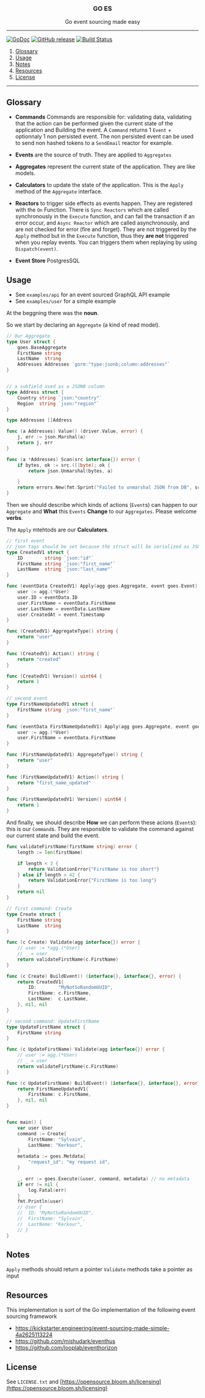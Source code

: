 <p align="center">
  <h3 align="center">GO ES</h3>
  <p align="center">Go event sourcing made easy</p>
</p>

--------

[![GoDoc](https://godoc.org/github.com/bloom42/goes?status.svg)](https://godoc.org/github.com/bloom42/goes)
[![GitHub release](https://img.shields.io/github/release/bloom42/goes.svg)](https://github.com/bloom42/goes/releases)
[![Build Status](https://travis-ci.org/bloom42/goes.svg?branch=master)](https://travis-ci.org/bloom42/goes)

1. [Glossary](#glossary)
2. [Usage](#usage)
3. [Notes](#notes)
4. [Resources](#resources)
5. [License](#license)

-------------------


## Glossary

* **Commands** Commands are responsible for: validating data, validating that the action can
be performed given the current state of the application and Building the event.
A `Command` returns 1 `Event` + optionnaly 1 non persisted event. The non persisted event
can be used to send non hashed tokens to a `SendEmail` reactor for example.

* **Events** are the source of truth. They are applied to `Aggregates`

* **Aggregates** represent the current state of the application. They are like models.

* **Calculators** to update the state of the application. This is the `Apply` method of the `Aggregate` interface.

* **Reactors** to trigger side effects as events happen. They are registered with the `On` Function. There is `Sync Reactors` which are called synchronously in the `Execute` function, and can fail the transaction if an error occur, and `Async Reactor` which are called asynchronously, and are not checked for error (fire and forget). They are not triggered by the `Apply` method but in the `Execute` function, thus they **are not** triggered when you replay events. You can triggers them when replaying by using `Dispatch(event)`.

* **Event Store** PostgresSQL



## Usage

* See `examples/api` for an event sourced GraphQL API example
* See `examples/user` for a simple example

At the beggning there was the **noun**.

So we start by declaring an `Aggregate` (a kind of read model).

```go
// Our Aggregate
type User struct {
	goes.BaseAggregate
	FirstName string
	LastName  string
	Addresses Addresses `gorm:"type:jsonb;column:addresses"`
}


// a subfield used as a JSONB column
type Address struct {
	Country string `json:"country"`
	Region  string `json:"region"`
}

type Addresses []Address

func (a Addresses) Value() (driver.Value, error) {
	j, err := json.Marshal(a)
	return j, err
}

func (a *Addresses) Scan(src interface{}) error {
	if bytes, ok := src.([]byte); ok {
		return json.Unmarshal(bytes, a)

	}
	return errors.New(fmt.Sprint("Failed to unmarshal JSON from DB", src))
}
```

Then we should describe which kinds of actions (`Event`s) can happen to our `Aggregate`
and **What** this `Events` **Change** to our `Aggregates`. Please welcome **verbs**.

The `Apply` mtehtods are our **Calculators**.

```go
// first event
// json tags should be set because the struct will be serialized as JSON when saved in the eventstore
type CreatedV1 struct {
	ID        string `json:"id"`
	FirstName string `json:"first_name"`
	LastName  string `json:"last_name"`
}

func (eventData CreatedV1) Apply(agg goes.Aggregate, event goes.Event) {
	user := agg.(*User)
	user.ID = eventData.ID
	user.FirstName = eventData.FirstName
	user.LastName = eventData.LastName
	user.CreatedAt = event.Timestamp
}

func (CreatedV1) AggregateType() string {
	return "user"
}

func (CreatedV1) Action() string {
	return "created"
}

func (CreatedV1) Version() uint64 {
	return 1
}

// second event
type FirstNameUpdatedV1 struct {
	FirstName string `json:"first_name"`
}

func (eventData FirstNameUpdatedV1) Apply(agg goes.Aggregate, event goes.Event) {
	user := agg.(*User)
	user.FirstName = eventData.FirstName
}

func (FirstNameUpdatedV1) AggregateType() string {
	return "user"
}

func (FirstNameUpdatedV1) Action() string {
	return "first_name_updated"
}

func (FirstNameUpdatedV1) Version() uint64 {
	return 1
}
```

And finally, we should describe **How** we can perform these acions (`Event`s): this is our
`Command`s. They are responsible to validate the command against our current state and build the
event.

```go
func validateFirstName(firstName string) error {
	length := len(firstName)

	if length < 3 {
		return ValidationError{"FirstName is too short"}
	} else if length > 42 {
		return ValidationError{"FirstName is too long"}
	}
	return nil
}

// first command: Create
type Create struct {
	FirstName string
	LastName  string
}

func (c Create) Validate(agg interface{}) error {
	// user := *agg.(*User)
	// _ = user
	return validateFirstName(c.FirstName)
}

func (c Create) BuildEvent() (interface{}, interface{}, error) {
	return CreatedV1{
		ID:        "MyNotSoRandomUUID",
		FirstName: c.FirstName,
		LastName:  c.LastName,
	}, nil, nil
}

// second command: UpdateFirstName
type UpdateFirstName struct {
	FirstName string
}

func (c UpdateFirstName) Validate(agg interface{}) error {
	// user := agg.(*User)
	// _ = user
	return validateFirstName(c.FirstName)
}

func (c UpdateFirstName) BuildEvent() (interface{}, interface{}, error) {
	return FirstNameUpdatedV1{
		FirstName: c.FirstName,
	}, nil, nil
}


func main() {
	var user User
	command := Create{
		FirstName: "Sylvain",
		LastName: "Kerkour",
	}
	metadata := goes.Metdata{
		"request_id": "my request id",
	}

	_, err := goes.Execute(&user, command, metadata) // no metadata
	if err != nil {
		log.Fatal(err)
	}
	fmt.Println(user)
	// User {
	// 	ID: "MyNotSoRandomUUID",
	// 	FirstName: "Sylvain",
	// 	LastName: "Kerkour",
	// }
}
```


## Notes

`Apply` methods should return a pointer
`Validate` methods take a pointer as input


## Resources

This implementation is sort of the Go implementation of the following event sourcing framework

* https://kickstarter.engineering/event-sourcing-made-simple-4a2625113224
* https://github.com/mishudark/eventhus
* https://github.com/looplab/eventhorizon


## License

See `LICENSE.txt` and [https://opensource.bloom.sh/licensing](https://opensource.bloom.sh/licensing)
